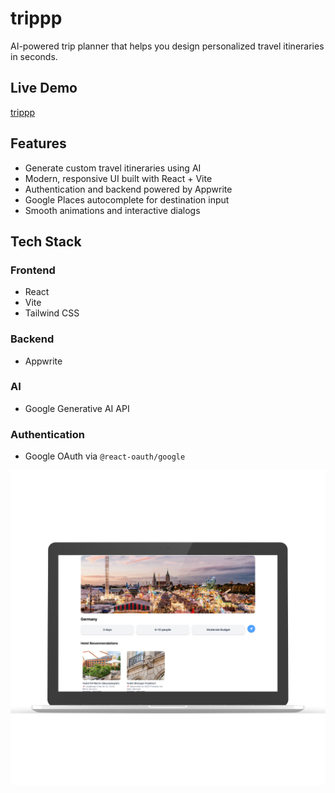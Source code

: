# trippp

AI-powered trip planner that helps you design personalized travel itineraries in seconds.

## Live Demo
[trippp](https://trippp-omega.vercel.app)

## Features
- Generate custom travel itineraries using AI
- Modern, responsive UI built with React + Vite
- Authentication and backend powered by Appwrite
- Google Places autocomplete for destination input
- Smooth animations and interactive dialogs

## Tech Stack
### Frontend
- React
- Vite
- Tailwind CSS

### Backend
- Appwrite

### AI
- Google Generative AI API

### Authentication
- Google OAuth via `@react-oauth/google`

![Landing Page](public/LandingPage.png)